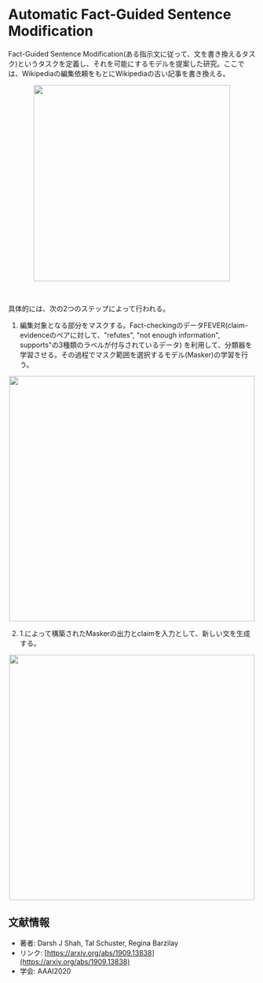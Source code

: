# Automatic Fact-Guided Sentence Modification

Fact-Guided Sentence Modification(ある指示文に従って、文を書き換えるタスク)というタスクを定義し、それを可能にするモデルを提案した研究。ここでは、Wikipediaの編集依頼をもとにWikipediaの古い記事を書き換える。
<p align="center">
<img width="400" src="https://user-images.githubusercontent.com/53220859/75606875-9a195580-5b34-11ea-90c8-7e81960c1540.png">
</p>
<br>

具体的には、次の2つのステップによって行われる。

1. 編集対象となる部分をマスクする。Fact-checkingのデータFEVER(claim-evidenceのペアに対して、"refutes", "not enough information", supports"の3種類のラベルが付与されているデータ) を利用して、分類器を学習させる。その過程でマスク範囲を選択するモデル(Masker)の学習を行う。
<p align="center">
<img width="500" src="https://user-images.githubusercontent.com/53220859/75606878-a30a2700-5b34-11ea-9bcf-ce0cfc4ccc6b.png">
</p>

2. 1.によって構築されたMaskerの出力とclaimを入力として、新しい文を生成する。
<p align="center">
<img width="500" src="https://user-images.githubusercontent.com/53220859/75606879-a7cedb00-5b34-11ea-94f3-271d53395ba8.png">
</p>


## 文献情報

- 著者: Darsh J Shah, Tal Schuster, Regina Barzilay
- リンク: [https://arxiv.org/abs/1909.13838](https://arxiv.org/abs/1909.13838)
- 学会: AAAI2020